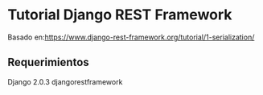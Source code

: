 # Tutorial Django REST Framework
Basado en:https://www.django-rest-framework.org/tutorial/1-serialization/

## Requerimientos
Django 2.0.3
djangorestframework
